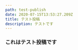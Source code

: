 ```yaml
---
path: test-publish
date: 2020-07-15T13:53:27.209Z
title: テスト投稿
description: テストです
---
```

### これはテスト投稿です